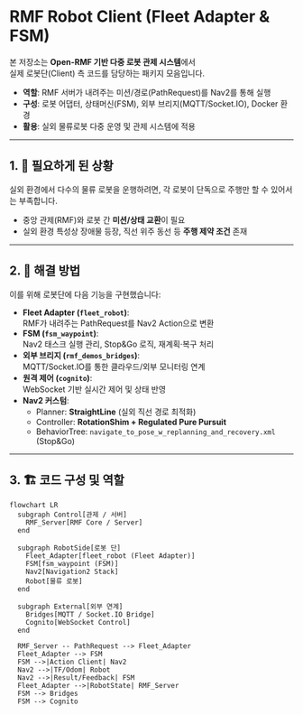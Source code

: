 # RMF Robot Client (Fleet Adapter & FSM)

본 저장소는 **Open-RMF 기반 다중 로봇 관제 시스템**에서  
실제 로봇단(Client) 측 코드를 담당하는 패키지 모음입니다.  

- **역할**: RMF 서버가 내려주는 미션/경로(PathRequest)를 Nav2를 통해 실행  
- **구성**: 로봇 어댑터, 상태머신(FSM), 외부 브리지(MQTT/Socket.IO), Docker 환경  
- **활용**: 실외 물류로봇 다중 운영 및 관제 시스템에 적용  

---

## 1. 📌 필요하게 된 상황
실외 환경에서 다수의 물류 로봇을 운행하려면, 각 로봇이 단독으로 주행만 할 수 있어서는 부족합니다.  
- 중앙 관제(RMF)와 로봇 간 **미션/상태 교환**이 필요  
- 실외 환경 특성상 장애물 등장, 직선 위주 동선 등 **주행 제약 조건** 존재  

---

## 2. 🔧 해결 방법
이를 위해 로봇단에 다음 기능을 구현했습니다:
- **Fleet Adapter (`fleet_robot`)**:  
  RMF가 내려주는 PathRequest를 Nav2 Action으로 변환
- **FSM (`fsm_waypoint`)**:  
  Nav2 태스크 실행 관리, Stop&Go 로직, 재계획·복구 처리
- **외부 브리지 (`rmf_demos_bridges`)**:  
  MQTT/Socket.IO를 통한 클라우드/외부 모니터링 연계
- **원격 제어 (`cognito`)**:  
  WebSocket 기반 실시간 제어 및 상태 반영
- **Nav2 커스텀**:  
  - Planner: **StraightLine** (실외 직선 경로 최적화)  
  - Controller: **RotationShim + Regulated Pure Pursuit**  
  - BehaviorTree: `navigate_to_pose_w_replanning_and_recovery.xml` (Stop&Go)  

---

## 3. 🏗️ 코드 구성 및 역할
```mermaid
flowchart LR
  subgraph Control[관제 / 서버]
    RMF_Server[RMF Core / Server]
  end

  subgraph RobotSide[로봇 단]
    Fleet_Adapter[fleet_robot (Fleet Adapter)]
    FSM[fsm_waypoint (FSM)]
    Nav2[Navigation2 Stack]
    Robot[물류 로봇]
  end

  subgraph External[외부 연계]
    Bridges[MQTT / Socket.IO Bridge]
    Cognito[WebSocket Control]
  end

  RMF_Server -- PathRequest --> Fleet_Adapter
  Fleet_Adapter --> FSM
  FSM -->|Action Client| Nav2
  Nav2 -->|TF/Odom| Robot
  Nav2 -->|Result/Feedback| FSM
  Fleet_Adapter -->|RobotState| RMF_Server
  FSM --> Bridges
  FSM --> Cognito